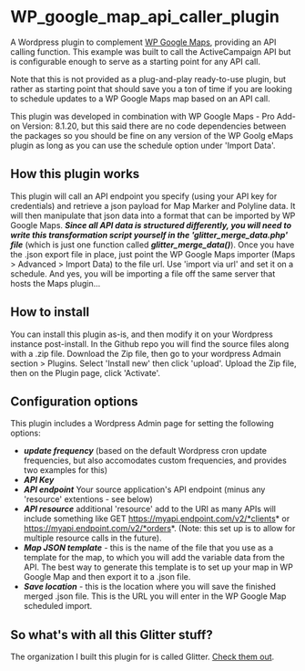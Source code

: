 # WP_google_map_api_caller_plugin
A Wordpress plugin to complement [WP Google Maps](https://www.wpgmaps.com/), providing an API calling function.  This example was built to call the ActiveCampaign API but is configurable enough to serve as a starting point for any API call.

Note that this is not provided as a plug-and-play ready-to-use plugin, but rather as starting point that should save you a ton of time if you are looking to schedule updates to a WP Google Maps map based on an API call.

This plugin was developed in combination with WP Google Maps - Pro Add-on Version: 8.1.20, but this said there are no code dependencies between the packages so you should be fine on any version of the WP Goolg eMaps plugin as long as you can use the schedule option under 'Import Data'.

## How this plugin works
This plugin will call an API endpoint you specify (using your API key for credentials) and retrieve a json payload for Map Marker and Polyline data.
It will then manipulate that json data into a format that can be imported by WP Google Maps. ***Since all API data is structured differently, you will need to write this transformation script yourself in the 'glitter_merge_data.php' file*** (which is just one function called ***glitter_merge_data()***).
Once you have the .json export file in place, just point the WP Google Maps importer (Maps > Advanced > Import Data) to the file url.  Use 'import via url' and set it on a schedule.  And yes, you will be importing a file off the same server that hosts the Maps plugin...

## How to install
You can install this plugin as-is, and then modify it on your Wordpress instance post-install.  In the Github repo you will find the source files along with a .zip file.  Download the Zip file, then go to your wordpress Admain section > Plugins.  Select 'Install new' then click 'upload'.  Upload the Zip file, then on the Plugin page, click 'Activate'.

## Configuration options
This plugin includes a Wordpress Admin page for setting the following options:
- ***update frequency*** (based on the default Wordpress cron update frequencies, but also accomodates custom frequencies, and provides two examples for this)
- ***API Key***
- ***API endpoint***  Your source application's API endpoint (minus any 'resource' extentions - see below)
-  ***API resource*** additional 'resource' add to the URI as many APIs will include something like GET https://myapi.endpoint.com/v2/*clients* or https://myapi.endpoint.com/v2/*orders*.  (Note: this set up is to allow for multiple resource calls in the future).
- ***Map JSON template*** - this is the name of the file that you use as a template for the map, to which you will add the variable data from the API.  The best way to generate this template is to set up your map in WP Google Map and then export it to a .json file.
- ***Save location*** - this is the location where you will save the finished merged .json file.  This is the URL you will enter in the WP Google Map scheduled import.

## So what's with all this Glitter stuff?
The organization I built this plugin for is called Glitter. [Check them out](https://getglitterapp.com).
